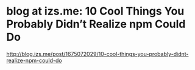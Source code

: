 <!--
id: 1677953316
link: http://kevinisom.info/post/1677953316/blog-at-izs-me-10-cool-things-you-probably-didnt
slug: blog-at-izs-me-10-cool-things-you-probably-didnt
date: Thu Nov 25 2010 19:34:38 GMT+1300 (NZDT)
raw: {"blog_name":"kevinisom","id":1677953316,"post_url":"http://kevinisom.info/post/1677953316/blog-at-izs-me-10-cool-things-you-probably-didnt","slug":"blog-at-izs-me-10-cool-things-you-probably-didnt","type":"link","date":"2010-11-25 06:34:38 GMT","timestamp":1290666878,"state":"published","format":"html","reblog_key":"OPiysFNR","tags":[],"short_url":"http://tmblr.co/Zw68Yy1a0uaa","highlighted":[],"feed_item":"http://blog.izs.me/post/1675072029/10-cool-things-you-probably-didnt-realize-npm-could-do","from_feed_id":"650234","note_count":0,"title":"blog at izs.me: 10 Cool Things You Probably Didn’t Realize npm Could Do","url":"http://blog.izs.me/post/1675072029/10-cool-things-you-probably-didnt-realize-npm-could-do","description":""}
publish: 2010-11-025
tags: 
title: blog at izs.me: 10 Cool Things You Probably Didn’t Realize npm Could Do
-->


blog at izs.me: 10 Cool Things You Probably Didn’t Realize npm Could Do
=======================================================================

<http://blog.izs.me/post/1675072029/10-cool-things-you-probably-didnt-realize-npm-could-do>


